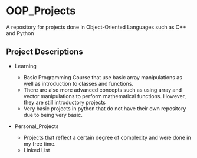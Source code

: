 # OOP_Projects

A repository for projects done in Object-Oriented Languages such as C++ and Python

## Project Descriptions
* Learning

  * Basic Programming Course that use basic array manipulations as well as introduction to classes and functions.
  * There are also more advanced concepts such as using array and vector manipulations to perform mathematical functions. However, they are still introductory projects
  * Very basic projects in python that do not have their own repository due to being very basic.


* Personal_Projects

  * Projects that reflect a certain degree of complexity and were done in my free time.
  * Linked List
